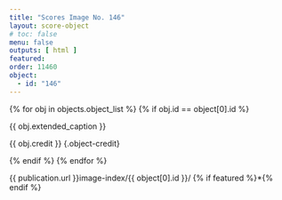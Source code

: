 ```yaml
---
title: "Scores Image No. 146"
layout: score-object
# toc: false
menu: false
outputs: [ html ]
featured: 
order: 11460
object:
  - id: "146"
---
```


{% for obj in objects.object_list %}
{% if obj.id == object[0].id %}

{{ obj.extended_caption }}

{{ obj.credit }} {.object-credit}

{% endif %}
{% endfor %}

<div class="object-credit object-url is-print-only">

{{ publication.url }}image-index/{{ object[0].id }}/ {% if featured %}*{% endif %}

</div>
